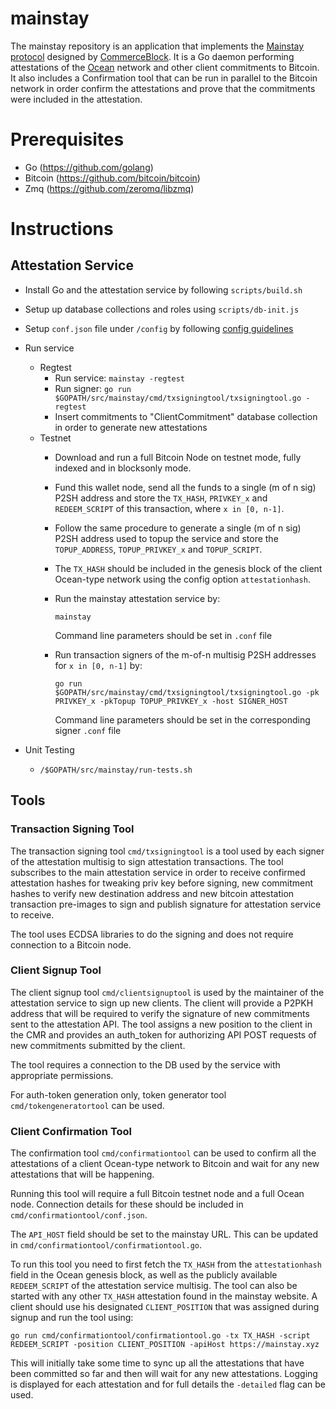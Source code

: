 # mainstay
The mainstay repository is an application that implements the [Mainstay protocol](https://www.commerceblock.com/wp-content/uploads/2018/03/commerceblock-mainstay-whitepaper.pdf) designed by [CommerceBlock](https://www.commerceblock.com). It is a Go daemon performing attestations of the [Ocean](https://github.com/commerceblock/ocean) network and other client commitments to Bitcoin. It also includes a Confirmation tool that can be run in parallel to the Bitcoin network in order confirm the attestations and prove that the commitments were included in the attestation.

# Prerequisites
* Go (https://github.com/golang)
* Bitcoin (https://github.com/bitcoin/bitcoin)
* Zmq (https://github.com/zeromq/libzmq)

# Instructions

## Attestation Service

- Install Go and the attestation service by following `scripts/build.sh`

- Setup up database collections and roles using `scripts/db-init.js`

- Setup `conf.json` file under `/config` by following [config guidelines](/config/README.md)

- Run service
    - Regtest
        - Run service: `mainstay -regtest`
        - Run signer: `go run $GOPATH/src/mainstay/cmd/txsigningtool/txsigningtool.go -regtest`
        - Insert commitments to "ClientCommitment" database collection in order to generate new attestations
    - Testnet
        - Download and run a full Bitcoin Node on testnet mode, fully indexed and in blocksonly mode.

        - Fund this wallet node, send all the funds to a single (m of n sig) P2SH address and store the `TX_HASH`, `PRIVKEY_x` and `REDEEM_SCRIPT` of this transaction, where `x in [0, n-1]`.

        - Follow the same procedure to generate a single (m of n sig) P2SH address used to topup the service and store the `TOPUP_ADDRESS`, `TOPUP_PRIVKEY_x` and `TOPUP_SCRIPT`.

        - The `TX_HASH` should be included in the genesis block of the client Ocean-type network using the config option `attestationhash`.

        - Run the mainstay attestation service by:

            `mainstay`

            Command line parameters should be set in `.conf` file

        - Run transaction signers of the m-of-n multisig P2SH addresses for `x in [0, n-1]` by:

            `go run $GOPATH/src/mainstay/cmd/txsigningtool/txsigningtool.go -pk PRIVKEY_x -pkTopup TOPUP_PRIVKEY_x -host SIGNER_HOST`

            Command line parameters should be set in the corresponding signer `.conf` file


- Unit Testing
    - `/$GOPATH/src/mainstay/run-tests.sh`

## Tools

### Transaction Signing Tool

The transaction signing tool `cmd/txsigningtool` is a tool used by each signer of the attestation multisig to sign attestation transactions. The tool subscribes to the main attestation service in order to receive confirmed attestation hashes for tweaking priv key before signing, new commitment hashes to verify new destination address and new bitcoin attestation transaction pre-images to sign and publish signature for attestation service to receive.

The tool uses ECDSA libraries to do the signing and does not require connection to a Bitcoin node.

### Client Signup Tool

The client signup tool `cmd/clientsignuptool` is used by the maintainer of the attestation service to sign up new clients. The client will provide a P2PKH address that will be required to verify the signature of new commitments sent to the attestation API. The tool assigns a new position to the client in the CMR and provides an auth_token for authorizing API POST requests of new commitments submitted by the client.

The tool requires a connection to the DB used by the service with appropriate permissions.

For auth-token generation only, token generator tool `cmd/tokengeneratortool` can be used.

### Client Confirmation Tool

The confirmation tool `cmd/confirmationtool` can be used to confirm all the attestations of a client Ocean-type network to Bitcoin and wait for any new attestations that will be happening.

Running this tool will require a full Bitcoin testnet node and a full Ocean node. Connection details for these should be included in `cmd/confirmationtool/conf.json`.

The `API_HOST` field should be set to the mainstay URL. This can be updated in `cmd/confirmationtool/confirmationtool.go`.

To run this tool you need to first fetch the `TX_HASH` from the `attestationhash` field in the Ocean genesis block, as well as the publicly available `REDEEM_SCRIPT` of the attestation service multisig. The tool can also be started with any other `TX_HASH` attestation found in the mainstay website. A client should use his designated `CLIENT_POSITION` that was assigned during signup and run the tool using:

`go run cmd/confirmationtool/confirmationtool.go -tx TX_HASH -script REDEEM_SCRIPT -position CLIENT_POSITION -apiHost https://mainstay.xyz`

This will initially take some time to sync up all the attestations that have been committed so far and then will wait for any new attestations. Logging is displayed for each attestation and for full details the `-detailed` flag can be used.
